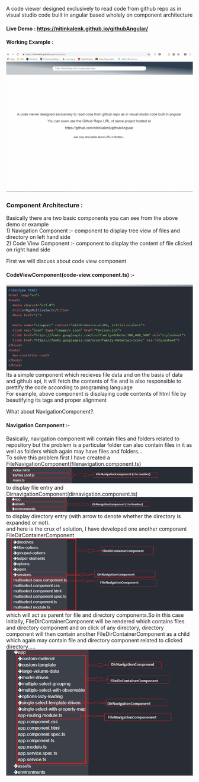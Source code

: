 A code viewer designed exclusively to read code from github repo as in visual studio code built in angular based wholely on component architecture

#### Live Demo : https://nitinkalenk.github.io/githubAngular/

#### Working Example : 

![](working.gif)

### Component Architecture :  
Basically there are two basic components you can see from the above demo or example  
        1) Navigation Component :- component to display tree view of files and directory on left hand side  
        2) Code View Component :- component to display the content of file clicked on right hand side  
  
First we will discuss about code view component
#### CodeViewComponent(code-view.component.ts) :-
![](images/code-view-component.jpg)  Its a simple component which recieves file data and on the basis of data and github api, it will fetch the contents of file and is also responsible to prettify the code according to programing language  
For example, above component is displaying code contents of html file by beautifying its tags and proper alignment  
  
What about NavigationComponent?.  
#### Navigation Component :-  
Basically, navigation component will contain files and folders related to repository but the problem is a particular folder can also contain files in it as well as folders which again may have files and folders...  
        To solve this problem first I have created a   FileNavigationComponent(filenavigation.component.ts)  
        ![](images/file-view-component.jpg)  
        to display file entry and  
        DirnavigationComponent(dirnavigation.component.ts)  
        ![](images/dir-component.jpg)  
        to display directory entry (with arrow to denote whether the directory is expanded or not).  
        and here is the crux of solution, I have developed one another component FileDirContainerComponent  
        ![](images/container-component.jpg)  
        which will act as parent for file and directory components.So in this case initially, FileDirContainerComponent will be rendered which contains files and directory component and on click of any directory, directory component will then contain another FileDirContainerComponent as a child which again may contain file and directory component related to clicked directory.....  
        ![](images/nested-component.png)  

